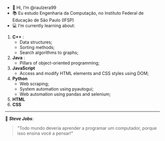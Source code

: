 - 👋 Hi, I’m @raulzera99
- :books: Eu estudo Engenharia da Computação, no Instituto Federal de Educação de São Paulo (IFSP)
- :computer: I’m currently learning about: 
 <ol>
 <li>
  <strong>C++</strong> :
  <ul>
    <li>Data structures;</li>
    <li>Sorting methods;</li>
    <li>Search algorithms to graphs; </li>
  </ul>
 </li>
 <li>
  <strong>Java</strong> :
  <ul>
   <li>Pillars of object-oriented programming;</li>
  </ul>
 </li>
 <li>
  <strong>JavaScript</strong>
  <ul>
   <li>Access and modify HTML elements and CSS styles using DOM;</li>
  </ul>
 </li>
 <li>
  <strong>Python</strong>
  <ul>
   <li>Web scraping;</li>
   <li>System automation using pyautogui;</li>
   <li>Web automation using pandas and selenium;</li>
  </ul>
 </li>
 <li>
  <strong>HTML</strong>
  
 </li>
 <li>
  <strong>CSS</strong>
  
 </li>
 </ol>
 
---
:diamond_shape_with_a_dot_inside: **_Steve Jobs_**:
>"Todo mundo deveria aprender a programar um computador, porque isso ensina você a pensar!"

<!---
raulzera99/raulzera99 is a ✨ special ✨ repository because its `README.md` (this file) appears on your GitHub profile.
You can click the Preview link to take a look at your changes.
--->
